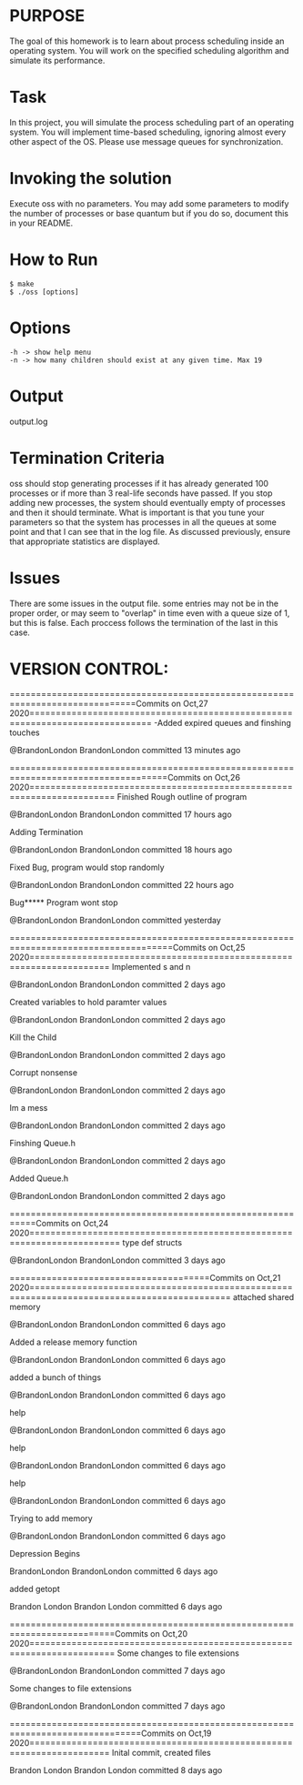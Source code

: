 # PURPOSE
The goal of this homework is to learn about process scheduling inside an operating system. You will work on the specified scheduling
algorithm and simulate its performance.
# Task
In this project, you will simulate the process scheduling part of an operating system. You will implement time-based scheduling,
ignoring almost every other aspect of the OS. Please use message queues for synchronization.
# Invoking the solution
Execute oss with no parameters. You may add some parameters to modify the number of processes or base quantum but if you do so,
document this in your README.
# How to Run
```
$ make
$ ./oss [options]
```
# Options
```
-h -> show help menu
-n -> how many children should exist at any given time. Max 19
```
# Output
output.log

# Termination Criteria
oss should stop generating processes if it has already generated 100 processes or if more than 3 real-life seconds have passed. If you
stop adding new processes, the system should eventually empty of processes and then it should terminate. What is important is that
you tune your parameters so that the system has processes in all the queues at some point and that I can see that in the log file. As
discussed previously, ensure that appropriate statistics are displayed.
# Issues
There are some issues in the output file. some entries may not be in the proper order, or may seem to "overlap" in time even with a queue size of 1, but this is false. Each proccess follows the termination of the last in this case.
# VERSION CONTROL:

==============================================================================Commits on Oct,27 2020=============================================================================
-Added expired queues and finshing touches

@BrandonLondon
BrandonLondon committed 13 minutes ago
 
====================================================================================Commits on Oct,26 2020======================================================================
Finished Rough outline of program

@BrandonLondon
BrandonLondon committed 17 hours ago
 
Adding Termination

@BrandonLondon
BrandonLondon committed 18 hours ago
 
Fixed Bug, program would stop randomly

@BrandonLondon
BrandonLondon committed 22 hours ago
 
Bug***** Program wont stop

@BrandonLondon
BrandonLondon committed yesterday
 
=====================================================================================Commits on Oct,25 2020=====================================================================
Implemented s and n

@BrandonLondon
BrandonLondon committed 2 days ago
 
Created variables to hold paramter values

@BrandonLondon
BrandonLondon committed 2 days ago
 
Kill the Child

@BrandonLondon
BrandonLondon committed 2 days ago
 
Corrupt nonsense

@BrandonLondon
BrandonLondon committed 2 days ago
 
Im a mess

@BrandonLondon
BrandonLondon committed 2 days ago
 
Finshing Queue.h

@BrandonLondon
BrandonLondon committed 2 days ago
 
Added Queue.h

@BrandonLondon
BrandonLondon committed 2 days ago
 
===========================================================Commits on Oct,24 2020=======================================================================
type def structs

@BrandonLondon
BrandonLondon committed 3 days ago
 

======================================Commits on Oct,21 2020============================================================================================
attached shared memory

@BrandonLondon
BrandonLondon committed 6 days ago
 
Added a release memory function 

@BrandonLondon
BrandonLondon committed 6 days ago
 
added a bunch of things

@BrandonLondon
BrandonLondon committed 6 days ago
 
help

@BrandonLondon
BrandonLondon committed 6 days ago
 
help

@BrandonLondon
BrandonLondon committed 6 days ago
 
help

@BrandonLondon
BrandonLondon committed 6 days ago
 
Trying to add memory

@BrandonLondon
BrandonLondon committed 6 days ago
 
Depression Begins

BrandonLondon
BrandonLondon committed 6 days ago
 
added getopt

Brandon London
Brandon London committed 6 days ago
 
==========================================================================Commits on Oct,20 2020======================================================================
Some changes to file extensions

@BrandonLondon
BrandonLondon committed 7 days ago
 
Some changes to file extensions

@BrandonLondon
BrandonLondon committed 7 days ago
 
===============================================================================Commits on Oct,19 2020=====================================================================
Inital commit, created files

Brandon London
Brandon London committed 8 days ago
